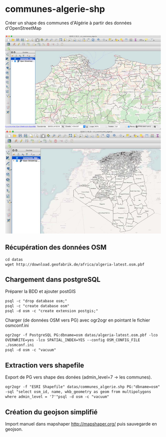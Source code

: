 # communes-algerie-shp
Créer un shape des communes d'Algérie à partir des données d'OpenStreetMap

![Screenshot](/img/scr-communes-algerie-alger.jpg)
![Screenshot](/img/scr-communes-algerie-global.jpg)

## Récupération des données OSM
```shell
cd datas
wget http://download.geofabrik.de/africa/algeria-latest.osm.pbf
```

## Chargement dans postgreSQL
Préparer la BDD et ajouter postGIS
```shell
psql -c "drop database osm;"
psql -c "create database osm"
psql -d osm -c "create extension postgis;"
```

Charger (de données OSM vers PG) avec ogr2ogr en pointant le fichier osmconf.ini
```shell
ogr2ogr -f PostgreSQL PG:dbname=osm datas/algeria-latest.osm.pbf -lco OVERWRITE=yes -lco SPATIAL_INDEX=YES --config OSM_CONFIG_FILE ./osmconf.ini
psql -d osm -c "vacuum"
```

## Extraction vers shapefile

Export de PG vers shape des donées (admin_level=7 -> les communes).
```shell
ogr2ogr -f "ESRI Shapefile" datas/communes_algerie.shp PG:"dbname=osm" -sql "select osm_id, name, wkb_geometry as geom from multipolygons where admin_level = '7'"psql -d osm -c "vacuum"
```

## Création du geojson simplifié
Import manuel dans mapshaper http://mapshaper.org/ puis sauvegarde en geojson.

